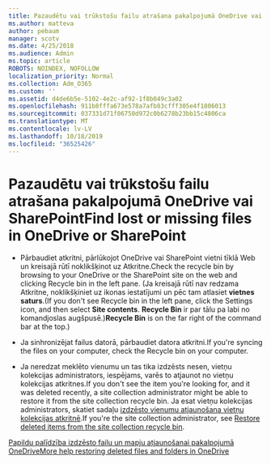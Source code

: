```yaml
---
title: Pazaudētu vai trūkstošu failu atrašana pakalpojumā OneDrive vai SharePoint
ms.author: matteva
author: pebaum
manager: scotv
ms.date: 4/25/2018
ms.audience: Admin
ms.topic: article
ROBOTS: NOINDEX, NOFOLLOW
localization_priority: Normal
ms.collection: Adm_O365
ms.custom: ''
ms.assetid: d4de6b5e-5102-4e2c-af92-1f8b049c3a02
ms.openlocfilehash: 911b8fffa673e578a7afb83cfff305e4f1806013
ms.sourcegitcommit: 037331d71f06750d972c0b6278b23bb15c4806ca
ms.translationtype: MT
ms.contentlocale: lv-LV
ms.lasthandoff: 10/18/2019
ms.locfileid: "36525426"
---
```

# <a name="find-lost-or-missing-files-in-onedrive-or-sharepoint"></a><span data-ttu-id="f352b-102">Pazaudētu vai trūkstošu failu atrašana pakalpojumā OneDrive vai SharePoint</span><span class="sxs-lookup"><span data-stu-id="f352b-102">Find lost or missing files in OneDrive or SharePoint</span></span>

- <span data-ttu-id="f352b-103">Pārbaudiet atkritni, pārlūkojot OneDrive vai SharePoint vietni tīklā Web un kreisajā rūtī noklikšķinot uz Atkritne.</span><span class="sxs-lookup"><span data-stu-id="f352b-103">Check the recycle bin by browsing to your OneDrive or the SharePoint site on the web and clicking Recycle bin in the left pane.</span></span> <span data-ttu-id="f352b-104">(Ja kreisajā rūtī nav redzama Atkritne, noklikšķiniet uz ikonas iestatījumi un pēc tam atlasiet **vietnes saturs**.</span><span class="sxs-lookup"><span data-stu-id="f352b-104">(If you don't see Recycle bin in the left pane, click the Settings icon, and then select **Site contents**.</span></span> <span data-ttu-id="f352b-105">**Recycle Bin** ir par tālu pa labi no komandjoslas augšpusē.)</span><span class="sxs-lookup"><span data-stu-id="f352b-105">**Recycle Bin** is on the far right of the command bar at the top.)</span></span> 
    
- <span data-ttu-id="f352b-106">Ja sinhronizējat failus datorā, pārbaudiet datora atkritni.</span><span class="sxs-lookup"><span data-stu-id="f352b-106">If you're syncing the files on your computer, check the Recycle bin on your computer.</span></span> 
    
- <span data-ttu-id="f352b-107">Ja neredzat meklēto vienumu un tas tika izdzēsts nesen, vietņu kolekcijas administrators, iespējams, varēs to atjaunot no vietņu kolekcijas atkritnes.</span><span class="sxs-lookup"><span data-stu-id="f352b-107">If you don't see the item you're looking for, and it was deleted recently, a site collection administrator might be able to restore it from the site collection recycle bin.</span></span> <span data-ttu-id="f352b-108">Ja esat vietņu kolekcijas administrators, skatiet sadaļu [izdzēsto vienumu atjaunošana vietņu kolekcijas atkritnē](https://go.microsoft.com/fwlink/?linkid=866439).</span><span class="sxs-lookup"><span data-stu-id="f352b-108">If you're the site collection administrator, see [Restore deleted items from the site collection recycle bin](https://go.microsoft.com/fwlink/?linkid=866439).</span></span>
    
[<span data-ttu-id="f352b-109">Papildu palīdzība izdzēsto failu un mapju atjaunošanai pakalpojumā OneDrive</span><span class="sxs-lookup"><span data-stu-id="f352b-109">More help restoring deleted files and folders in OneDrive</span></span>](https://go.microsoft.com/fwlink/?linkid=872872)
  

